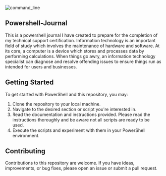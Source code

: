 ![command_line](https://github.com/Klovach/Powershell-Journal/assets/113477921/3a470ab7-c816-4d3a-8c89-efe07c735be4)

## Powershell-Journal
This is a powershell journal I have created to prepare for the completion of my technical support certification. Information technology is an important field of study which involves the maintenance of hardware and software. At its core, a computer is a device which stores and processes data by performing calculations. 
When things go awry, an information technology specialist can diagnose and resolve offending issues to ensure things run as intended for users and businesses.

## Getting Started

To get started with PowerShell and this repository, you may:

1. Clone the repository to your local machine.
2. Navigate to the desired section or script you're interested in.
3. Read the documentation and instructions provided. Please read the instructions thoroughly and be aware not all scripts are ready to be used. 
4. Execute the scripts and experiment with them in your PowerShell environment. 

## Contributing

Contributions to this repository are welcome. If you have ideas, improvements, or bug fixes, please open an issue or submit a pull request. 
